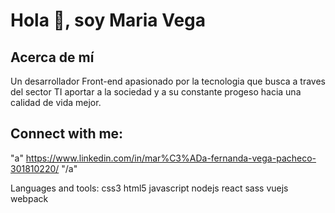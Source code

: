 # Hola 👋, soy Maria Vega 

## Acerca de mí
Un desarrollador Front-end apasionado por la tecnologia que busca a traves del sector TI aportar a la sociedad y a su constante progeso hacia una calidad de vida mejor.
<br>

## Connect with me: 
"a" https://www.linkedin.com/in/mar%C3%ADa-fernanda-vega-pacheco-301810220/ "/a"

Languages and tools:
css3 html5 javascript nodejs react sass vuejs webpack
